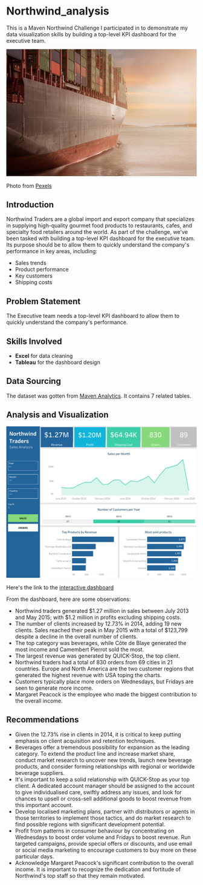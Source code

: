 # Northwind_analysis
This is a Maven Northwind Challenge I participated in to demonstrate my data visualization skills by building a top-level KPI dashboard for the executive team.

![Alt text](pexels-pixabay-262353.jpg)

Photo from [Pexels](https://www.pexels.com/photo/business-cargo-cargo-container-city-262353/)

## Introduction
Northwind Traders are a global import and export company that specializes in supplying high-quality gourmet food products to restaurants, cafes, and specialty food retailers around the world. As part of the challenge, we've been tasked with building a top-level KPI dashboard for the executive team. Its purpose should be to allow them to quickly understand the company's performance in key areas, including:
- Sales trends
- Product performance
- Key customers
- Shipping costs

## Problem Statement
The Executive team needs a top-level KPI dashboard to allow them to quickly understand the company's performance.

## Skills Involved
- **Excel** for data cleaning
- **Tableau** for the dashboard design

## Data Sourcing
The dataset was gotten from [Maven Analytics](https://mavenanalytics.io/challenges/maven-northwind-challenge/24).
It contains 7 related tables.

## Analysis and Visualization
![Alt text](https://github.com/Esther-Aj/Northwind_analysis/blob/main/nw.jpg)

Here's the link to the [interactive dashboard](https://public.tableau.com/app/profile/esther.ajuzieogu/viz/NorthwindTraders_16861440753380/Dashboard1)

From the dashboard, here are some observations:
- Northwind traders generated $1.27 million in sales between July 2013 and May 2015; with $1.2 million in profits excluding shipping costs.
- The number of clients increased by 12.73% in 2014, adding 19 new clients. Sales reached their peak in May 2015 with a total of $123,799 despite a decline in the overall number of clients. 
- The top category was beverages, while Côte de Blaye generated the most income and Camembert Pierrot sold the most. 
- The largest revenue was generated by QUICK-Stop, the top client.
- Northwind traders had a total of 830 orders from 69 cities in 21 countries. Europe and North America are the two customer regions that generated the highest revenue with USA toping the charts. 
- Customers typically place more orders on Wednesdays, but Fridays are seen to generate more income. 
- Margaret Peacock is the employee who made the biggest contribution to the overall income.

## Recommendations
- Given the 12.73% rise in clients in 2014, it is critical to keep putting emphasis on client acquisition and retention techniques.
- Beverages offer a tremendous possibility for expansion as the leading category. To extend the product line and increase market share, conduct market research to uncover new trends, launch new beverage products, and consider forming relationships with regional or worldwide beverage suppliers.
- It's important to keep a solid relationship with QUICK-Stop as your top client. A dedicated account manager should be assigned to the account to give individualised care, swiftly address any issues, and look for chances to upsell or cross-sell additional goods to boost revenue from this important account.
- Develop localised marketing plans, partner with distributors or agents in those territories to implement those tactics, and do market research to find possible regions with significant development potential.
- Profit from patterns in consumer behaviour by concentrating on Wednesdays to boost order volume and Fridays to boost revenue. Run targeted campaigns, provide special offers or discounts, and use email or social media marketing to encourage customers to buy more on these particular days.
- Acknowledge Margaret Peacock's significant contribution to the overall income. It is important to recognize the dedication and fortitude of Northwind's top staff so that they remain motivated. 

  
